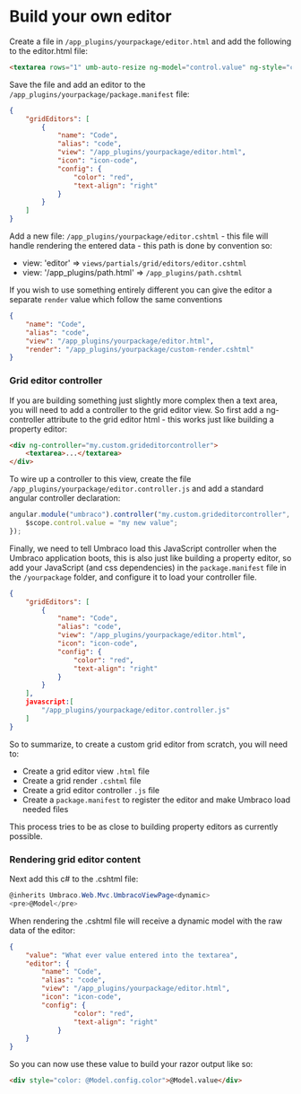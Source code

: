 # Build your own editor
Create a file in `/app_plugins/yourpackage/editor.html` and add the following to the editor.html file: 

```html
<textarea rows="1" umb-auto-resize ng-model="control.value" ng-style="control.editor.config"></textarea>
```

Save the file and add an editor to the `/app_plugins/yourpackage/package.manifest` file:

```json
{
    "gridEditors": [
        {
            "name": "Code",
            "alias": "code",
            "view": "/app_plugins/yourpackage/editor.html",
            "icon": "icon-code",
            "config": {
                "color": "red",
                "text-align": "right"
            }
        }
    ]
}
```

Add a new file: `/app_plugins/yourpackage/editor.cshtml` - this file will handle rendering the entered data  - this path is done by convention so: 

- view: 'editor' => `views/partials/grid/editors/editor.cshtml`
- view: '/app_plugins/path.html' => `/app_plugins/path.cshtml`

If you wish to use something entirely different you can give the editor a separate `render` value which follow the same conventions

```json
{
    "name": "Code",
    "alias": "code",
    "view": "/app_plugins/yourpackage/editor.html",
    "render": "/app_plugins/yourpackage/custom-render.cshtml"
}
```

### Grid editor controller
If you are building something just slightly more complex then a text area, you will need to add a controller to the grid editor view. So first add a ng-controller attribute to the grid editor html - this works just like building a property editor: 

```html
<div ng-controller="my.custom.grideditorcontroller">
    <textarea>...</textarea>
</div>
```

To wire up a controller to this view, create the file `/app_plugins/yourpackage/editor.controller.js` and add a standard angular controller declaration: 

```js
angular.module("umbraco").controller("my.custom.grideditorcontroller", function($scope){
    $scope.control.value = "my new value";
});
```

Finally, we need to tell Umbraco load this JavaScript controller when the Umbraco application boots, this is also just like building a property editor, so add your JavaScript (and css dependencies) in the `package.manifest` file in the `/yourpackage` folder, and configure it to load your controller file. 

```json
{
    "gridEditors": [
        {
            "name": "Code",
            "alias": "code",
            "view": "/app_plugins/yourpackage/editor.html",
            "icon": "icon-code",
            "config": {
                "color": "red",
                "text-align": "right"
            }
        }
    ],
    javascript:[
        "/app_plugins/yourpackage/editor.controller.js"
    ]
}
```

So to summarize, to create a custom grid editor from scratch, you will need to: 

- Create a grid editor view `.html` file
- Create a grid render `.cshtml` file
- Create a grid editor controller `.js` file
- Create a `package.manifest` to register the editor and make Umbraco load needed files

This process tries to be as close to building property editors as currently possible.


### Rendering grid editor content 
Next add this c# to the .cshtml file: 

```csharp
@inherits Umbraco.Web.Mvc.UmbracoViewPage<dynamic>
<pre>@Model</pre>
```

When rendering the .cshtml file will receive a dynamic model with the raw data of the editor:

```json
{
    "value": "What ever value entered into the textarea",
    "editor": {
        "name": "Code",
        "alias": "code",
        "view": "/app_plugins/yourpackage/editor.html",
        "icon": "icon-code",
        "config": {
                "color": "red",
                "text-align": "right"
            }
    }
}
```

So you can now use these value to build your razor output like so:

```html
<div style="color: @Model.config.color">@Model.value</div>
```
